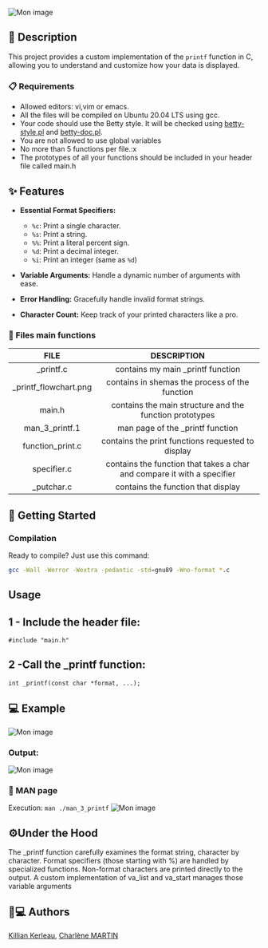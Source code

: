 ![Mon image](https://imgur.com/lNtgnEz.png)
                                        
## 📄 Description

This project provides a custom implementation of the `printf` function in C, allowing you to understand and customize how your data is displayed.

### 📋 Requirements


* Allowed editors: vi,vim or emacs.
* All the files will be compiled on Ubuntu 20.04 LTS using gcc.
* Your code should use the Betty style. It will be checked using [betty-style.pl](https://github.com/hs-hq/Betty/blob/main/betty-style.pl) and [betty-doc.pl](https://github.com/hs-hq/Betty/blob/main/betty-doc.pl).
* You are not allowed to use global variables
* No more than 5 functions per file.:x
* The prototypes of all your functions should be included in your header file called main.h

## ✨ Features

* **Essential Format Specifiers:**
    * `%c`: Print a single character.
    * `%s`: Print a string.
    * `%%`: Print a literal percent sign.
    * `%d`: Print a decimal integer.
    * `%i`: Print an integer (same as `%d`)
    

* **Variable Arguments:** Handle a dynamic number of arguments with ease.
* **Error Handling:** Gracefully handle invalid format strings.
* **Character Count:** Keep track of your printed characters like a pro.
### 📂 Files main functions
| FILE	|DESCRIPTION|
|:---:|:---:|
|_printf.c	|contains my main _printf function|
|_printf_flowchart.png	|contains in shemas the process of the function|
|main.h	|contains the main structure and the function prototypes|
|man_3_printf.1	|man page of the _printf function
|function_print.c	|contains the print functions requested to display|
|specifier.c	|contains the function that takes a char and compare it with a specifier|
|_putchar.c|contains the function that display|

## 🚀 Getting Started


### Compilation

Ready to compile? Just use this command:

```bash
gcc -Wall -Werror -Wextra -pedantic -std=gnu89 -Wno-format *.c
```

## Usage

## 1 - Include the header file:

```
#include "main.h"
```

## 2 -Call the _printf function:
```
int _printf(const char *format, ...);
```
## 💻 Example


![Mon image](https://imgur.com/g1bx61j.png)

### Output:

![Mon image](https://imgur.com/nYLd0H1.png)

### 📘 MAN page

Execution: `man ./man_3_printf`
![Mon image](https://imgur.com/V3Zqf5T.png)

## ⚙️Under the Hood

The _printf function carefully examines the format string, character by character.
Format specifiers (those starting with %) are handled by specialized functions.
Non-format characters are printed directly to the output.                                                                   A custom implementation of va_list and va_start manages those variable arguments

## 🧑💻 Authors
[Killian Kerleau](https://github.com/Kraoshin),
[Charlène MARTIN](https://github.com/Knarta)
